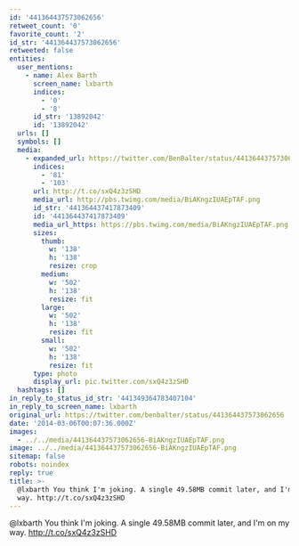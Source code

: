 ```yaml
---
id: '441364437573062656'
retweet_count: '0'
favorite_count: '2'
id_str: '441364437573062656'
retweeted: false
entities:
  user_mentions:
    - name: Alex Barth
      screen_name: lxbarth
      indices:
        - '0'
        - '8'
      id_str: '13892042'
      id: '13892042'
  urls: []
  symbols: []
  media:
    - expanded_url: https://twitter.com/BenBalter/status/441364437573062656/photo/1
      indices:
        - '81'
        - '103'
      url: http://t.co/sxQ4z3zSHD
      media_url: http://pbs.twimg.com/media/BiAKngzIUAEpTAF.png
      id_str: '441364437417873409'
      id: '441364437417873409'
      media_url_https: https://pbs.twimg.com/media/BiAKngzIUAEpTAF.png
      sizes:
        thumb:
          w: '138'
          h: '138'
          resize: crop
        medium:
          w: '502'
          h: '138'
          resize: fit
        large:
          w: '502'
          h: '138'
          resize: fit
        small:
          w: '502'
          h: '138'
          resize: fit
      type: photo
      display_url: pic.twitter.com/sxQ4z3zSHD
  hashtags: []
in_reply_to_status_id_str: '441349364783407104'
in_reply_to_screen_name: lxbarth
original_url: https://twitter.com/benbalter/status/441364437573062656
date: '2014-03-06T00:07:36.000Z'
images:
  - ../../media/441364437573062656-BiAKngzIUAEpTAF.png
image: ../../media/441364437573062656-BiAKngzIUAEpTAF.png
sitemap: false
robots: noindex
reply: true
title: >-
  @lxbarth You think I'm joking. A single 49.58MB commit later, and I'm on my
  way. http://t.co/sxQ4z3zSHD
---
```


@lxbarth You think I'm joking. A single 49.58MB commit later, and I'm on my way. http://t.co/sxQ4z3zSHD